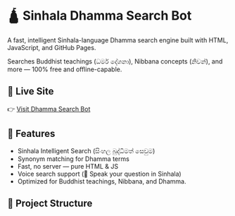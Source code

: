 # 🛕 Sinhala Dhamma Search Bot

A fast, intelligent Sinhala-language Dhamma search engine built with HTML, JavaScript, and GitHub Pages. 

Searches Buddhist teachings (ධර්ම දේශනා), Nibbana concepts (නිවන්), and more — 100% free and offline-capable.

## 🚀 Live Site
👉 [Visit Dhamma Search Bot](https://chamarairesh1982.github.io/DhammaSearchBot/)

## 🧠 Features
- Sinhala Intelligent Search (සිංහල බුද්ධිමත් සෙවුම)
- Synonym matching for Dhamma terms
- Fast, no server — pure HTML & JS
- Voice search support (🎤 Speak your question in Sinhala)
- Optimized for Buddhist teachings, Nibbana, and Dhamma.

## 📂 Project Structure
